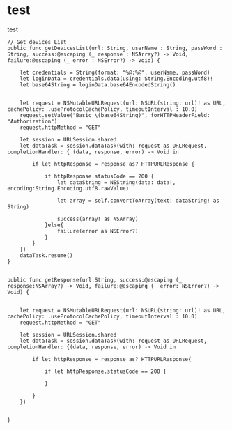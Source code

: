 # test
test

    
    // Get devices List
    public func getDevicesList(url: String, userName : String, passWord : String, success:@escaping (_ response : NSArray?) -> Void, failure:@escaping (_ error : NSError?) -> Void) {
        
        let credentials = String(format: "%@:%@", userName, passWord)
        let loginData = credentials.data(using: String.Encoding.utf8)!
        let base64String = loginData.base64EncodedString()
        
        
        let request = NSMutableURLRequest(url: NSURL(string: url)! as URL, cachePolicy: .useProtocolCachePolicy, timeoutInterval : 10.0)
        request.setValue("Basic \(base64String)", forHTTPHeaderField: "Authorization")
        request.httpMethod = "GET"
        
        let session = URLSession.shared
        let dataTask = session.dataTask(with: request as URLRequest, completionHandler: { (data, response, error) -> Void in
            
            if let httpResponse = response as? HTTPURLResponse {
                
                if httpResponse.statusCode == 200 {
                    let dataString = NSString(data: data!, encoding:String.Encoding.utf8.rawValue)

                    let array = self.convertToArray(text: dataString! as String)
                    
                    success(array! as NSArray)
                }else{
                    failure(error as NSError?)
                }
            }
        })
        dataTask.resume()
    }
    
    
    public func getResponse(url:String, success:@escaping (_ response:NSArray?) -> Void, failure:@escaping (_ error: NSError?) -> Void) {

        
        let request = NSMutableURLRequest(url: NSURL(string: url)! as URL, cachePolicy: .useProtocolCachePolicy, timeoutInterval : 10.0)
        request.httpMethod = "GET"
        
        let session = URLSession.shared
        let dataTask = session.dataTask(with: request as URLRequest, completionHandler: {(data, response, error) -> Void in
            
            if let httpResponse = response as? HTTPURLResponse{
             
                if let httpResponse.statusCode == 200 {
                    
                }
                
            }
        })
        
        
    }

